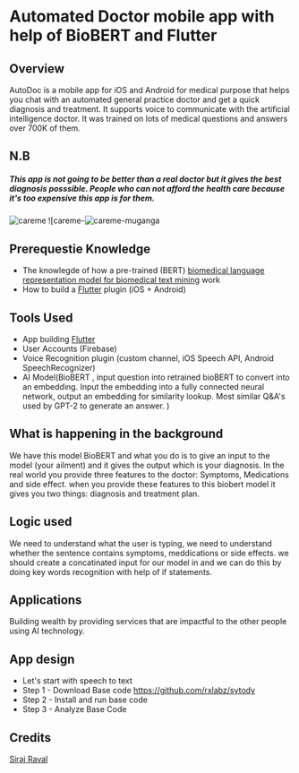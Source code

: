 # Automated Doctor mobile app with help of BioBERT and Flutter

## Overview
 

AutoDoc is a mobile app for iOS and Android for medical purpose that helps you chat with an automated general practice doctor and get a quick diagnosis and treatment. It supports voice to communicate with the artificial intelligence doctor. It was trained on lots of medical questions and answers over 700K of them.

## N.B 
##### This app is not going to be better than a real doctor but it gives the best diagnosis posssible. People who can not afford the health care because it's too expensive this app is for them.

![careme](https://user-images.githubusercontent.com/35916017/72685491-a7025c80-3b25-11ea-938f-2381ff616060.png)  ![careme-![careme-muganga](https://user-images.githubusercontent.com/35916017/72685682-470cb580-3b27-11ea-8cf2-6b71924c06fe.png)




## Prerequestie Knowledge
- The knowlegde of how a pre-trained (BERT) [biomedical language representation model for biomedical text mining](https://arxiv.org/pdf/1901.08746.pdf) work
- How to build a [Flutter](https://flutter.dev/) plugin (iOS + Android)



## Tools Used

- App building [Flutter](https://github.com/Desire100/Smart-Detector-Mobile-App-Powered-by-AI/blob/master/Flutter.ipynb) 
- User Accounts (Firebase)
- Voice Recognition plugin (custom channel, iOS Speech API, Android SpeechRecognizer)
- AI Model(BioBERT , input question into retrained bioBERT to convert into an embedding. Input the embedding into a fully connected neural network, output an embedding for similarity lookup. Most similar Q&A's used by GPT-2 to generate an answer. )


## What is happening in the background

We have this model BioBERT and what you do is to  give an input to the model (your ailment) and it gives the output which is your diagnosis. In the real world you provide three features to the doctor: Symptoms, Medications and side effect. when you provide these features to this biobert model it gives you two things: diagnosis and treatment plan.

## Logic used
We need to understand what the user is typing, we need to understand whether the sentence contains symptoms, meddications or side effects. we should create a concatinated input for our model in and we can do this by doing key words recognition with help of  if statements.

## Applications 
Building wealth by providing services that are impactful to the other people using AI technology. 

## App design 

- Let's start with speech to text
- Step 1 - Download Base code https://github.com/rxlabz/sytody
- Step 2 -  Install and run base code
- Step 3 - Analyze Base Code

## Credits
[Siraj Raval](https://github.com/llSourcell)

